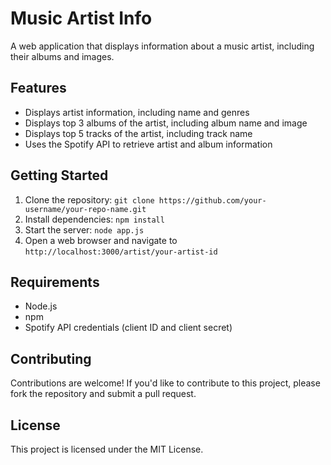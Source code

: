 # Music Artist Info

A web application that displays information about a music artist, including their albums and images.

## Features

- Displays artist information, including name and genres
- Displays top 3 albums of the artist, including album name and image
- Displays top 5 tracks of the artist, including track name
- Uses the Spotify API to retrieve artist and album information

## Getting Started

1. Clone the repository: `git clone https://github.com/your-username/your-repo-name.git`
2. Install dependencies: `npm install`
3. Start the server: `node app.js`
4. Open a web browser and navigate to `http://localhost:3000/artist/your-artist-id`

## Requirements

- Node.js
- npm
- Spotify API credentials (client ID and client secret)

## Contributing

Contributions are welcome! If you'd like to contribute to this project, please fork the repository and submit a pull request.

## License

This project is licensed under the MIT License.
